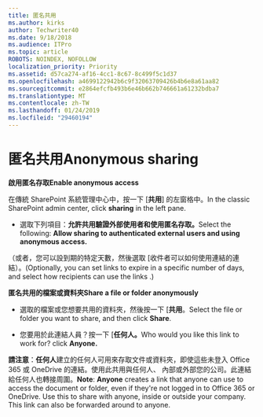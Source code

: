 ```yaml
---
title: 匿名共用
ms.author: kirks
author: Techwriter40
ms.date: 9/18/2018
ms.audience: ITPro
ms.topic: article
ROBOTS: NOINDEX, NOFOLLOW
localization_priority: Priority
ms.assetid: d57ca274-af16-4cc1-8c67-8c499f5c1d37
ms.openlocfilehash: a4699122942b6c9f32063709426b4b6e8a61aa82
ms.sourcegitcommit: e2864efcfb493b6e46b662b746661a61232bdba7
ms.translationtype: MT
ms.contentlocale: zh-TW
ms.lasthandoff: 01/24/2019
ms.locfileid: "29460194"
---
```

# <a name="anonymous-sharing"></a><span data-ttu-id="8d7c2-102">匿名共用</span><span class="sxs-lookup"><span data-stu-id="8d7c2-102">Anonymous sharing</span></span>

 <span data-ttu-id="8d7c2-103">**啟用匿名存取**</span><span class="sxs-lookup"><span data-stu-id="8d7c2-103">**Enable anonymous access**</span></span>
  
<span data-ttu-id="8d7c2-104">在傳統 SharePoint 系統管理中心中，按一下 [**共用**] 的左窗格中。</span><span class="sxs-lookup"><span data-stu-id="8d7c2-104">In the classic SharePoint admin center, click **sharing** in the left pane.</span></span> 
  
- <span data-ttu-id="8d7c2-105">選取下列項目：**允許共用驗證外部使用者和使用匿名存取。**</span><span class="sxs-lookup"><span data-stu-id="8d7c2-105">Select the following: **Allow sharing to authenticated external users and using anonymous access.**</span></span>
  
<span data-ttu-id="8d7c2-106">（或者，您可以設到期的特定天數，然後選取 [收件者可以如何使用連結的連結）。</span><span class="sxs-lookup"><span data-stu-id="8d7c2-106">(Optionally, you can set links to expire in a specific number of days, and select how recipients can use the links .)</span></span>
    
 <span data-ttu-id="8d7c2-107">**匿名共用的檔案或資料夾**</span><span class="sxs-lookup"><span data-stu-id="8d7c2-107">**Share a file or folder anonymously**</span></span>
  
- <span data-ttu-id="8d7c2-108">選取的檔案或您想要共用的資料夾，然後按一下 [**共用**。</span><span class="sxs-lookup"><span data-stu-id="8d7c2-108">Select the file or folder you want to share, and then click **Share**.</span></span> 
    
- <span data-ttu-id="8d7c2-109">您要用於此連結人員？按一下 [**任何人。**</span><span class="sxs-lookup"><span data-stu-id="8d7c2-109">Who would you like this link to work for? click **Anyone.**</span></span>
  
 <span data-ttu-id="8d7c2-p101">**請注意**：**任何人**建立的任何人可用來存取文件或資料夾，即使這些未登入 Office 365 或 OneDrive 的連結。使用此共用與任何人、 內部或外部您的公司。此連結給任何人也轉接周圍。</span><span class="sxs-lookup"><span data-stu-id="8d7c2-p101">**Note**: **Anyone** creates a link that anyone can use to access the document or folder, even if they're not logged in to Office 365 or OneDrive. Use this to share with anyone, inside or outside your company. This link can also be forwarded around to anyone.</span></span> 
    

